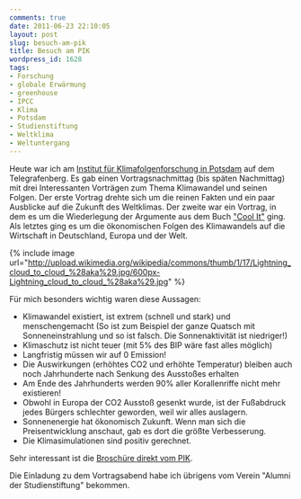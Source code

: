 ```yaml
---
comments: true
date: 2011-06-23 22:10:05
layout: post
slug: besuch-am-pik
title: Besuch am PIK
wordpress_id: 1628
tags:
- Forschung
- globale Erwärmung
- greenhouse
- IPCC
- Klima
- Potsdam
- Studienstiftung
- Weltklima
- Weltuntergang
---
```


Heute war ich am [Institut für Klimafolgenforschung in Potsdam](http://www.pik-potsdam.de/) auf dem Telegrafenberg. Es gab einen Vortragsnachmittag (bis späten Nachmittag) mit drei Interessanten Vorträgen zum Thema Klimawandel und seinen Folgen. Der erste Vortrag drehte sich um die reinen Fakten und ein paar Ausblicke auf die Zukunft des Weltklimas. Der zweite war ein Vortrag, in dem es um die Wiederlegung der Argumente aus dem Buch ["Cool It"](https://www.amazon.de/Cool-Skeptical-Environmentalists-Global-Warming/dp/0307266923) ging. Als letztes ging es um die ökonomischen Folgen des Klimawandels auf die Wirtschaft in Deutschland, Europa und der Welt.

{% include image url="http://upload.wikimedia.org/wikipedia/commons/thumb/1/17/Lightning_cloud_to_cloud_%28aka%29.jpg/600px-Lightning_cloud_to_cloud_%28aka%29.jpg" %}

Für mich besonders wichtig waren diese Aussagen:

  * Klimawandel existiert, ist extrem (schnell und stark) und menschengemacht (So ist zum Beispiel der ganze Quatsch mit Sonneneinstrahlung und so ist falsch. Die Sonnenaktivität ist niedriger!)
  * Klimaschutz ist nicht teuer (mit 5% des BIP wäre fast alles möglich)
  * Langfristig müssen wir auf 0 Emission!
  * Die Auswirkungen (erhöhtes CO2 und erhöhte Temperatur) bleiben auch noch Jahrhunderte nach Senkung des Ausstoßes erhalten
  * Am Ende des Jahrhunderts werden 90% aller Korallenriffe nicht mehr existieren!
  * Obwohl in Europa der CO2 Ausstoß gesenkt wurde, ist der Fußabdruck jedes Bürgers schlechter geworden, weil wir alles auslagern.
  * Sonnenenergie hat ökonomisch Zukunft. Wenn man sich die Preisentwicklung anschaut, gab es dort die größte Verbesserung.
  * Die Klimasimulationen sind positiv gerechnet.

Sehr interessant ist die [Broschüre direkt vom PIK](http://www.pik-potsdam.de/infothek/buecher_broschueren/broschuere_cms_100.pdf).

Die Einladung zu dem Vortragsabend habe ich übrigens vom Verein "Alumni der Studienstiftung" bekommen.
